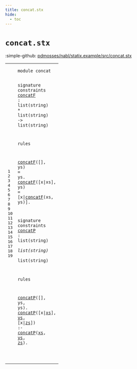 ```yaml
---
title: concat.stx
hide:
  - toc
---
```


# `concat.stx`

:simple-github: [pdmosses/nabl/statix.example/src/concat.stx]

[pdmosses/nabl/statix.example/src/concat.stx]: https://github.com/pdmosses/nabl/blob/master/statix.example/src/concat.stx "The source file on GitHub"

<div class="stx"><table class="highlighttable"><tbody><tr><td class="linenos"><div class="linenodiv"><pre><span></span>1
2
3
4
5
6
7
8
9
10
11
12
13
14
15
16
17
18
19
</pre></div></td>
<td class="code"><pre><code><span class="keyword">module</span> <span id="concat_7_13" title="Not referenced locally, nor via imports"><span class="token sort_ModuleID">concat</span></span>

<span class="keyword">signature</span>
  <span class="keyword">constraints</span>
    <a href="#concatF_109_116" id="concatF_43_50" title="Referenced at line 9, 10, 10"><span class="token sort_ModuleID">concatF</span></a> <span class="operator">:</span> <span class="keyword">list</span><span class="operator">(</span><span class="cons_StringSort">string</span><span class="operator">)</span> <span class="operator">*</span> <span class="keyword">list</span><span class="operator">(</span><span class="cons_StringSort">string</span><span class="operator">)</span> <span class="operator">-&gt;</span> <span class="keyword">list</span><span class="operator">(</span><span class="cons_StringSort">string</span><span class="operator">)</span>

<span class="keyword">rules</span>
  
  <a href="#concatF_43_50" id="concatF_109_116" title="Defined at line 5"><span class="token sort_ModuleID">concatF</span></a><span class="operator">([],</span> <span class="cons_Var">ys</span><span class="operator">)</span> <span class="operator">=</span> <span class="cons_Var"><span id="ys_127_129" title="Not referenced locally, nor via imports"><span class="token sort_ModuleID">ys</span></span></span><span class="operator">.</span>
  <a href="#concatF_43_50" id="concatF_133_140" title="Defined at line 5"><span class="token sort_ModuleID">concatF</span></a><span class="operator">([</span><span class="cons_Var">x</span><span class="operator">|</span><span class="cons_Var"><span id="xs_144_146" title="Not referenced locally, nor via imports"><span class="token sort_ModuleID">xs</span></span></span><span class="operator">],</span> <span class="cons_Var">ys</span><span class="operator">)</span> <span class="operator">=</span> <span class="operator">[</span><span class="cons_Var"><span id="x_156_157" title="Not referenced locally, nor via imports"><span class="token sort_ModuleID">x</span></span></span><span class="operator">|</span><a href="#concatF_43_50" id="concatF_158_165" title="Defined at line 5"><span class="token sort_ModuleID">concatF</span></a><span class="operator">(</span><span class="cons_Var">xs</span><span class="operator">,</span> <span class="cons_Var"><span id="ys_170_172" title="Not referenced locally, nor via imports"><span class="token sort_ModuleID">ys</span></span></span><span class="operator">)].</span>

<span class="keyword">signature</span>
  <span class="keyword">constraints</span>
    <a href="#concatP_270_277" id="concatP_205_212" title="Referenced at line 18, 19, 19"><span class="token sort_ModuleID">concatP</span></a> <span class="operator">:</span> <span class="keyword">list</span><span class="operator">(</span><span class="cons_StringSort">string</span><span class="operator">)</span> <span class="operator">*</span> <span class="keyword">list</span><span class="operator">(</span><span class="cons_StringSort">string</span><span class="operator">)</span> <span class="operator">*</span> <span class="keyword">list</span><span class="operator">(</span><span class="cons_StringSort">string</span><span class="operator">)</span>

<span class="keyword">rules</span>
  
  <a href="#concatP_205_212" id="concatP_270_277" title="Defined at line 14"><span class="token sort_ModuleID">concatP</span></a><span class="operator">([],</span> <span class="cons_Var"><span id="ys_282_284" title="Not referenced locally, nor via imports"><span class="token sort_ModuleID">ys</span></span></span><span class="operator">,</span> <span class="cons_Var">ys</span><span class="operator">).</span>
  <a href="#concatP_205_212" id="concatP_293_300" title="Defined at line 14"><span class="token sort_ModuleID">concatP</span></a><span class="operator">([</span><span class="cons_Var">x</span><span class="operator">|</span><span class="cons_Var"><a href="#xs_332_334" id="xs_304_306" title="Referenced at line 19"><span class="token sort_ModuleID">xs</span></a></span><span class="operator">],</span> <span class="cons_Var"><a href="#ys_336_338" id="ys_309_311" title="Referenced at line 19"><span class="token sort_ModuleID">ys</span></a></span><span class="operator">,</span> <span class="operator">[</span><span class="cons_Var"><span id="x_314_315" title="Not referenced locally, nor via imports"><span class="token sort_ModuleID">x</span></span></span><span class="operator">|</span><span class="cons_Var"><a href="#zs_340_342" id="zs_316_318" title="Referenced at line 19"><span class="token sort_ModuleID">zs</span></a></span><span class="operator">])</span> <span class="operator">:-</span> <a href="#concatP_205_212" id="concatP_324_331" title="Defined at line 14"><span class="token sort_ModuleID">concatP</span></a><span class="operator">(</span><span class="cons_Var"><a href="#xs_304_306" id="xs_332_334" title="Defined at line 19"><span class="token sort_ModuleID">xs</span></a></span><span class="operator">,</span> <span class="cons_Var"><a href="#ys_309_311" id="ys_336_338" title="Defined at line 19"><span class="token sort_ModuleID">ys</span></a></span><span class="operator">,</span> <span class="cons_Var"><a href="#zs_316_318" id="zs_340_342" title="Defined at line 19"><span class="token sort_ModuleID">zs</span></a></span><span class="operator">).</span>

</code></pre></td></tr></tbody></table></div>